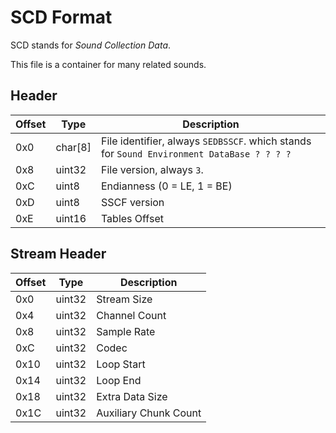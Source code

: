 # SCD Format

SCD stands for *Sound Collection Data*.

This file is a container for many related sounds.

## Header

| Offset | Type  | Description
|--------|-------|------------
| 0x0     | char[8]   | File identifier, always `SEDBSSCF`. which stands for `Sound Environment DataBase ? ? ? ?`
| 0x8     | uint32  | File version, always `3`.
| 0xC     | uint8   | Endianness (0 = LE, 1 = BE)
| 0xD     | uint8   | SSCF version
| 0xE     | uint16  | Tables Offset

## Stream Header

| Offset | Type  | Description
|--------|-------|------------
| 0x0     | uint32   | Stream Size
| 0x4     | uint32   | Channel Count
| 0x8     | uint32   | Sample Rate
| 0xC     | uint32   | Codec
| 0x10    | uint32   | Loop Start
| 0x14    | uint32   | Loop End
| 0x18    | uint32   | Extra Data Size
| 0x1C    | uint32   | Auxiliary Chunk Count